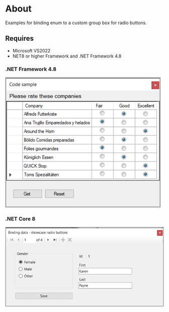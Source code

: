 # About

Examples for binding enum to a custom group box for radio buttons.

## Requires

- Microsoft VS2022
- NET8 or higher Framework and .NET Framework 4.8

### .NET Framework 4.8

![net48](assets/figure1.png)

### .NET Core 8

![core](assets/figure2.png)